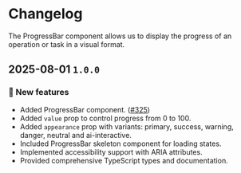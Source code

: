 # Changelog

The ProgressBar component allows us to display the progress of an operation or task in a visual format.

## 2025-08-01 `1.0.0`

### 🎉 New features

- Added ProgressBar component. ([#325](https://github.com/TiendaNube/nimbus-design-system/pull/325))
- Added `value` prop to control progress from 0 to 100.
- Added `appearance` prop with variants: primary, success, warning, danger, neutral and ai-interactive.
- Included ProgressBar skeleton component for loading states.
- Implemented accessibility support with ARIA attributes.
- Provided comprehensive TypeScript types and documentation.
